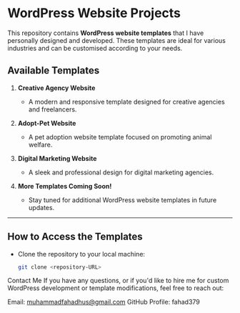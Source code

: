 # WordPress Website Projects

This repository contains **WordPress website templates** that I have personally designed and developed. These templates are ideal for various industries and can be customised according to your needs.

## Available Templates
1. **Creative Agency Website**  
   - A modern and responsive template designed for creative agencies and freelancers.

2. **Adopt-Pet Website**  
   - A pet adoption website template focused on promoting animal welfare.

3. **Digital Marketing Website**  
   - A sleek and professional design for digital marketing agencies.

4. **More Templates Coming Soon!**  
   - Stay tuned for additional WordPress website templates in future updates.

---

## How to Access the Templates
- Clone the repository to your local machine:
  ```bash
  git clone <repository-URL>

Contact Me
If you have any questions, or if you'd like to hire me for custom WordPress development or template modifications, feel free to reach out:

Email: muhammadfahadhus@gmail.com
GitHub Profile: fahad379

